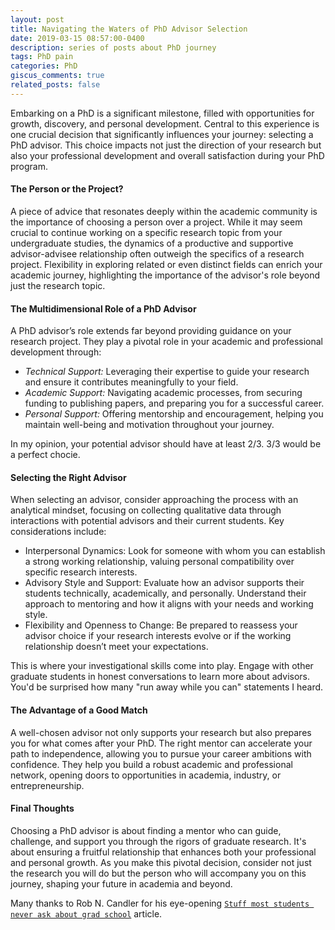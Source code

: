 ```yaml
---
layout: post
title: Navigating the Waters of PhD Advisor Selection
date: 2019-03-15 08:57:00-0400
description: series of posts about PhD journey
tags: PhD pain
categories: PhD
giscus_comments: true
related_posts: false
---
```


Embarking on a PhD is a significant milestone, filled with opportunities for growth, discovery, and personal development. Central to this experience is one crucial decision that significantly influences your journey: selecting a PhD advisor. This choice impacts not just the direction of your research but also your professional development and overall satisfaction during your PhD program.

#### The Person or the Project?

A piece of advice that resonates deeply within the academic community is the importance of choosing a person over a project. While it may seem crucial to continue working on a specific research topic from your undergraduate studies, the dynamics of a productive and supportive advisor-advisee relationship often outweigh the specifics of a research project. Flexibility in exploring related or even distinct fields can enrich your academic journey, highlighting the importance of the advisor's role beyond just the research topic.

#### The Multidimensional Role of a PhD Advisor

A PhD advisor’s role extends far beyond providing guidance on your research project. They play a pivotal role in your academic and professional development through:

- *Technical Support:* Leveraging their expertise to guide your research and ensure it contributes meaningfully to your field.
- *Academic Support:* Navigating academic processes, from securing funding to publishing papers, and preparing you for a successful career.
- *Personal Support:* Offering mentorship and encouragement, helping you maintain well-being and motivation throughout your journey.

In my opinion, your potential advisor should have at least 2/3. 3/3 would be a perfect chocie. 

#### Selecting the Right Advisor

When selecting an advisor, consider approaching the process with an analytical mindset, focusing on collecting qualitative data through interactions with potential advisors and their current students. Key considerations include:

- Interpersonal Dynamics: Look for someone with whom you can establish a strong working relationship, valuing personal compatibility over specific research interests.
- Advisory Style and Support: Evaluate how an advisor supports their students technically, academically, and personally. Understand their approach to mentoring and how it aligns with your needs and working style.
- Flexibility and Openness to Change: Be prepared to reassess your advisor choice if your research interests evolve or if the working relationship doesn’t meet your expectations.

This is where your investigational skills come into play. Engage with other graduate students in honest conversations to learn more about advisors. You'd be surprised how many "run away while you can" statements I heard.

#### The Advantage of a Good Match

A well-chosen advisor not only supports your research but also prepares you for what comes after your PhD. The right mentor can accelerate your path to independence, allowing you to pursue your career ambitions with confidence. They help you build a robust academic and professional network, opening doors to opportunities in academia, industry, or entrepreneurship.

#### Final Thoughts

Choosing a PhD advisor is about finding a mentor who can guide, challenge, and support you through the rigors of graduate research. It's about ensuring a fruitful relationship that enhances both your professional and personal growth. As you make this pivotal decision, consider not just the research you will do but the person who will accompany you on this journey, shaping your future in academia and beyond.

Many thanks to Rob N. Candler for his eye-opening [`Stuff most students never ask about grad school`](https://ieeexplore.ieee.org/document/1502497) article. 
